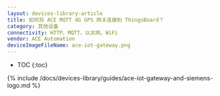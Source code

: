 ```yaml
---
layout: devices-library-article
title: 如何将 ACE MQTT 4G GPS 网关连接到 ThingsBoard？
category: 其他设备
connectivity: HTTP、MQTT、以太网、WiFi
vendor: ACE Automation
deviceImageFileName: ace-iot-gateway.png
---
```



* TOC
{:toc}

{% include /docs/devices-library/guides/ace-iot-gateway-and-siemens-logo.md %}